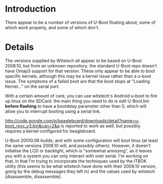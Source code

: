 # Introduction #

There appear to be a number of versions of U-Boot floating about, some of which work properly, and some of which don't.

# Details #

The versions supplied by Witstech all appear to be based on U-Boot 2008.10, but from an unknown repository.  the standard U-Boot repo doesn't have  Omap3 support for that version.  These only appear to be able to boot specific kernels, although this may be a kernel issue rather than a u-boot issue.  The symptoms of a failed boot are that the boot stops at "Loading Kernel..." on the serial port.

With a certain amount of care, you can use witstech's Android u-boot to fire up linux on the SDCard.  the main thing you need to do is edit U-Boot.bin **before flashing** to have a bootdelay parameter other than 0, which will allow you to interrupt booting using a serial link.

http://code.google.com/p/beagleboard/downloads/detail?name=u-boot_revc_v3.bin&can=2&q is reported to work as well, but possibly requires a kernel configured for beagleboard.

U-Boot 20010.06 builds, and with some configuration will boot linux (at least the same versions 2008.10 will, and possibly others).  However, it doesn't initialise the LCD or backlight, which is "somewhat annoying", as it leaves you with a system you can only interact with over serial.  I'm working on that, in that I'm trying to incorporate the techniques used by the ITBOK utility (this seems to be what witstech have done with their 2008.10 version, going by the debug messages they left in) and the values used by witstech (disassemble, disassemble).